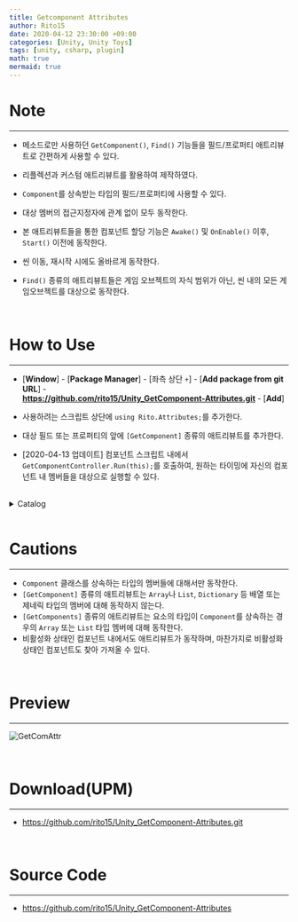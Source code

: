 ```yaml
---
title: Getcomponent Attributes
author: Rito15
date: 2020-04-12 23:30:00 +09:00
categories: [Unity, Unity Toys]
tags: [unity, csharp, plugin]
math: true
mermaid: true
---
```


# Note
---
- 메소드로만 사용하던 `GetComponent()`, `Find()` 기능들을 필드/프로퍼티 애트리뷰트로 간편하게 사용할 수 있다.

- 리플렉션과 커스텀 애트리뷰트를 활용하여 제작하였다.
- ```Component```를 상속받는 타입의 필드/프로퍼티에 사용할 수 있다.
- 대상 멤버의 접근지정자에 관계 없이 모두 동작한다.
- 본 애트리뷰트들을 통한 컴포넌트 할당 기능은 ```Awake()``` 및 ```OnEnable()``` 이후, ```Start()``` 이전에 동작한다.
- 씬 이동, 재시작 시에도 올바르게 동작한다.
- ```Find()``` 종류의 애트리뷰트들은 게임 오브젝트의 자식 범위가 아닌, 씬 내의 모든 게임오브젝트를 대상으로 동작한다.
 
<br>

# How to Use
---
- [**Window**] - [**Package Manager**] - [좌측 상단 ``+``] - [**Add package from git URL**] -
   <br> **https://github.com/rito15/Unity_GetComponent-Attributes.git** - [**Add**]

- 사용하려는 스크립트 상단에 ```using Rito.Attributes;```를 추가한다.
- 대상 필드 또는 프로퍼티의 앞에 ```[GetComponent]``` 종류의 애트리뷰트를 추가한다.
- [2020-04-13 업데이트] 컴포넌트 스크립트 내에서 ```GetComponentController.Run(this);```를 호출하여, 원하는 타이밍에 자신의 컴포넌트 내 멤버들을 대상으로 실행할 수 있다.

<br>

<details>
<summary markdown="span"> 
Catalog
</summary>

```cs
/* ******************************************************************************** *
 *                                    참고사항                                       *
 * ******************************************************************************** */

/* 공통 파라미터 AllowOverwrite : 지정하지 않으면 기본 값은 false
    false : 해당 필드/프로퍼티가 null인 경우에만 컴포넌트 초기화 동작을 수행한다.
    true  : 해당 필드/프로퍼티가 null이 아닌 경우에도 컴포넌트 초기화를 수행하여, 덮어쓴다. */
[GetComponent(false)] public Transform _whenAllowOverwriteIsFalse;
[GetComponent(true)]  public Transform _whenAllowOverwriteIsTrue;


/* Private, Protected, Public 등 모든 접근지정자에 대해 정상적으로 동작한다.
   하이라키에서 확인하고 싶은 경우, SerializeField를 함께 사용한다. */
[GetComponent]                 private Transform _privateMember1;
[SerializeField, GetComponent] private Transform _privateMember2;


/* 프로퍼티에 대해서도 동일하게 동작하지만,
   반드시 Getter와 Setter가 모두 존재해야 한다. */
[GetComponent] public Collider PropertyMember { get => _col; private set => _col = value; }
public Collider _col;



/* ******************************************************************************** *
 *                                     기능들                                        *
 * ******************************************************************************** */

/* 게임 오브젝트 내에서 해당 타입의 컴포넌트를 찾아 가져온다. */
[GetComponent]                public CharacterMovement_Test _movement;

/* 자신 및 자식 게임 오브젝트 내에서 해당 타입의 컴포넌트를 찾아 가져온다. */
[GetComponentInChildren]      public CharacterInventory_Test _inventory;

/* 지정한 이름의 자식 게임 오브젝트 내에서 해당 타입의 컴포넌트를 찾아 가져온다.
   해당 이름의 자식 게임 오브젝트가 존재하지 않을 경우, 아무런 동작을 하지 않는다. */
[GetComponentInChild("Mesh")] public Transform _meshTransform;

/* 자신 및 부모 게임 오브젝트 내에서 해당 타입의 컴포넌트를 찾아 가져온다. */
[GetComponentInParent]        public PlayerManager_Test _playerManager;


/* 게임 오브젝트 내에서 해당 타입의 컴포넌트들을 찾아 배열 형태로 가져온다. */
[GetComponents]               public Component[] _components;

/* 게임 오브젝트 내에서 해당 타입의 컴포넌트들을 찾아 리스트 형태로 가져온다. */
[GetComponents]               public List<Component> _componentList;

/* 자신 및 자식 게임 오브젝트 내에서 해당 타입의 컴포넌트들을 찾아 배열 형태로 가져온다. */
[GetComponentsInChildren]     public CharacterWeapon_Test[] _childWeapons;

/* 자신 및 자식 게임 오브젝트 내에서 해당 타입의 컴포넌트들을 찾아 리스트 형태로 가져온다. */
[GetComponentsInChildren]     public List<CharacterWeapon_Test> _childWeaponList;

/* 자신 및 부모 게임 오브젝트 내에서 해당 타입의 컴포넌트들을 찾아 배열 형태로 가져온다. */
[GetComponentsInParent]       public Component[] _parentComponents;

/* 자신 및 부모 게임 오브젝트 내에서 해당 타입의 컴포넌트들을 찾아 리스트 형태로 가져온다. */
[GetComponentsInParent]       public List<Component> _parentComponentList;


/* 자신을 제외한 자식 게임 오브젝트들에서 해당 타입의 컴포넌트를 찾아 가져온다. */
[GetComponentInChildrenOnly]  public Collider _childOnlyCollider;

/* 자신을 제외한 부모 게임 오브젝트들에서 해당 타입의 컴포넌트를 찾아 가져온다. */
[GetComponentInParentOnly]    public Transform _parentOnlyTransform;

/* 자신을 제외한 자식 게임 오브젝트들에서 해당 타입의 컴포넌트를 모두 찾아 배열 형태로 가져온다. */
[GetComponentsInChildrenOnly] public Collider[] _childOnlyColliders;

/* 자신을 제외한 자식 게임 오브젝트들에서 해당 타입의 컴포넌트를 모두 찾아 리스트 형태로 가져온다. */
[GetComponentsInChildrenOnly] public List<Collider> _childOnlyColliderList;

/* 자신을 제외한 부모 게임 오브젝트들에서 해당 타입의 컴포넌트를 모두 찾아 배열 형태로 가져온다. */
[GetComponentsInParentOnly]   public Component[] _parentOnlyComponents;

/* 자신을 제외한 부모 게임 오브젝트들에서 해당 타입의 컴포넌트를 모두 찾아 리스트 형태로 가져온다. */
[GetComponentsInParentOnly]   public List<Component> _parentOnlyComponentList;


/* 게임 오브젝트 내에서 해당 타입의 컴포넌트를 찾아 가져온다.
   만약 해당 컴포넌트가 존재하지 않을 경우, 컴포넌트를 새롭게 생성한 후 가져온다. */
[GetOrAddComponent]                    public Rigidbody _rigidbody;

/* 지정한 이름의 자식 게임 오브젝트 내에서 해당 타입의 컴포넌트를 찾아 가져온다.
   만약 해당 컴포넌트가 존재하지 않을 경우, 자식 게임 오브젝트에 컴포넌트를 새롭게 생성한 후 가져온다.
   만약 해당 이름의 자식 게임오브젝트가 존재하지 않을 경우, 지정한 이름으로 자식 게임오브젝트를 생성한다. */
[GetOrAddComponentInChild("Pet")]     public PetController_Test _pet;

/* 자신 및 자식 게임 오브젝트 내에서 해당 타입의 컴포넌트를 찾아 가져온다.
   만약 해당 컴포넌트가 존재하지 않을 경우, 자식 게임 오브젝트에 컴포넌트를 새롭게 생성한 후 가져온다.
   만약 해당 이름의 자식 게임오브젝트가 존재하지 않을 경우, 지정한 이름으로 자식 게임오브젝트를 생성한다. */
[GetOrAddComponentInChildren("Armor")] public CharacterArmor_Test _armor;

/* 자신 및 부모 게임 오브젝트 내에서 해당 타입의 컴포넌트를 찾아 가져온다.
   만약 해당 컴포넌트가 존재하지 않을 경우, 해당 부모 게임 오브젝트에 컴포넌트를 새롭게 생성한 후 가져온다.
   만약 해당 이름의 부모 게임오브젝트가 존재하지 않을 경우, 아무런 동작을 하지 않는다. */
[GetOrAddComponentInParent("Player")]  public PlayerData_Test _playerData;


/* 현재 씬 내에서 해당 타입의 컴포넌트를 찾아 가져온다. */
[Find]                    public GameManager_Test _gameManager;

/* 현재 씬 내에서 해당 타입의 컴포넌트를 찾아 가져온다.
   만약 해당 타입의 컴포넌트가 하나도 존재하지 않을 경우, 
   지정한 이름으로 게임 오브젝트를 생성한 뒤 컴포넌트를 추가한다. */
[FindOrAdd("UI Manager")] public UIManager_Test _uiManager;

/* 현재 씬에 존재하는 지정한 이름의 게임 오브젝트 내에서 해당 타입의 컴포넌트를 찾아 가져온다.
   만약 해당 이름의 게임 오브젝트가 존재하지 않거나 해당 컴포넌트가 존재하지 않는 경우,
   아무런 동작을 하지 않는다. */
[FindByName("Spawner")]   public Spawner_Test _spawner;

/* 현재 씬에 존재하는 지정한 이름의 게임 오브젝트 내에서 해당 타입의 컴포넌트를 찾아 가져온다.
   만약 해당 이름의 게임 오브젝트가 존재하지 않거나 해당 컴포넌트가 존재하지 않는 경우,
   해당 이름으로 새로운 게임 오브젝트를 생성한 뒤, 컴포넌트를 추가한다. */
[FindByNameOrAdd("Pool")] public ObjectPool_Test _objPool;

/* 현재 씬 내에서 해당 타입의 컴포넌트를 모두 찾아 배열 형태로 가져온다. */
[FindAll] public Transform[] _allTransforms;

/* 현재 씬 내에서 해당 타입의 컴포넌트를 모두 찾아 리스트 형태로 가져온다. */
[FindAll] public List<Collider> _allColliderList;


/* ******************************************************************************** *
 *                                잘못된 사용 예시                                   *
 * ******************************************************************************** */

/* 애트리뷰트를 올바르지 않게 사용한 경우, 콘솔 창에 경고 메시지와 대상 멤버 정보를 표시한다. */


/* Component를 상속 받는 타입이 아닌 멤버에 사용한 경우 */
[GetComponent] public GameObject _gameObject_wrong;

/* 엘리먼트 타입 대상 애트리뷰트를 배열, 리스트 타입 멤버에 사용한 경우 */
[Find] public GameManager_Test[] _manager_wrong;

/* 배열, 리스트 대상 애트리뷰트를 엘리먼트 타입 멤버에 사용한 경우 */
[FindAll] public Spawner_Test _spawner_wrong;
```

![image](https://user-images.githubusercontent.com/42164422/79060993-5d5d8400-7cc6-11ea-9b26-4536cdadd6dd.png)

</details>

<br>
  
# Cautions
---
  - ```Component``` 클래스를 상속하는 타입의 멤버들에 대해서만 동작한다.
  - ```[GetComponent]``` 종류의 애트리뷰트는 ```Array```나 ```List```, ```Dictionary``` 등 배열 또는 제네릭 타입의 멤버에 대해 동작하지 않는다.
  - ```[GetComponents]``` 종류의 애트리뷰트는 요소의 타입이 ```Component```를 상속하는 경우의 ```Array``` 또는 ```List``` 타입 멤버에 대해 동작한다.
  - 비활성화 상태인 컴포넌트 내에서도 애트리뷰트가 동작하며, 마찬가지로 비활성화 상태인 컴포넌트도 찾아 가져올 수 있다.
  
  <br>
  
# Preview
---
  ![GetComAttr](https://user-images.githubusercontent.com/42164422/78687106-c643a580-792e-11ea-9cbf-e5204d5e17ed.gif)

<br>

# Download(UPM)
---
- https://github.com/rito15/Unity_GetComponent-Attributes.git

<br>

# Source Code
---
- <https://github.com/rito15/Unity_GetComponent-Attributes>


